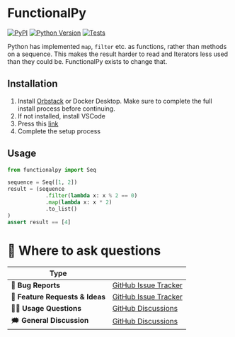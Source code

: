 # FunctionalPy

[![PyPI](https://img.shields.io/pypi/v/functionalpy.svg)][pypi status]
[![Python Version](https://img.shields.io/pypi/pyversions/FunctionalPy)][pypi status]
[![Tests](https://github.com/MartinBernstorff/FunctionalPy/actions/workflows/tests.yml/badge.svg)][tests]

[pypi status]: https://pypi.org/project/FunctionalPy/
[tests]: https://github.com/MartinBernstorff/FunctionalPy/actions?workflow=Tests
[black]: https://github.com/psf/black


<!-- start short-description -->
Python has implemented `map`, `filter` etc. as functions, rather than methods on a sequence. This makes the result harder to read and Iterators less used than they could be. FunctionalPy exists to change that.

<!-- end short-description -->

## Installation
1. Install [Orbstack](https://orbstack.dev/) or Docker Desktop. Make sure to complete the full install process before continuing.
2. If not installed, install VSCode
3. Press this [link](https://vscode.dev/redirect?url=vscode://ms-vscode-remote.remote-containers/cloneInVolume?url=https://github.com/Aarhus-Psychiatry-Research/psycop-common)
4. Complete the setup process

## Usage
```python
from functionalpy import Seq

sequence = Seq([1, 2])
result = (sequence
            .filter(lambda x: x % 2 == 0)
            .map(lambda x: x * 2)
            .to_list()
)
assert result == [4]
```

# 💬 Where to ask questions

| Type                           |                        |
| ------------------------------ | ---------------------- |
| 🚨 **Bug Reports**              | [GitHub Issue Tracker] |
| 🎁 **Feature Requests & Ideas** | [GitHub Issue Tracker] |
| 👩‍💻 **Usage Questions**          | [GitHub Discussions]   |
| 🗯 **General Discussion**       | [GitHub Discussions]   |

[github issue tracker]: https://github.com/MartinBernstorff/FunctionalPy/issues
[github discussions]: https://github.com/MartinBernstorff/FunctionalPy/discussions


